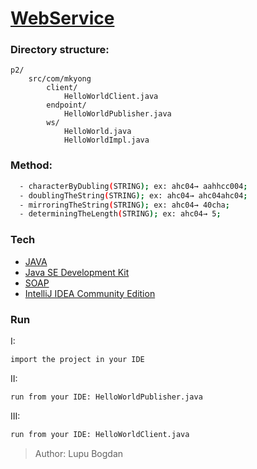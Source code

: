 # [WebService]

### Directory structure:

    p2/
        src/com/mkyong
            client/
                HelloWorldClient.java
            endpoint/
                HelloWorldPublisher.java
            ws/
                HelloWorld.java
                HelloWorldImpl.java


### Method:
```sh
  - characterByDubling(STRING); ex: ahc04→ aahhcc004;
  - doublingTheString(STRING); ex: ahc04→ ahc04ahc04;
  - mirroringTheString(STRING); ex: ahc04→ 40cha;
  - determiningTheLength(STRING); ex: ahc04→ 5;
```

### Tech

* [JAVA]
* [Java SE Development Kit] 
* [SOAP]
* [IntelliJ IDEA Community Edition] 


### Run

I:
```sh
import the project in your IDE
```

II:
```sh
run from your IDE: HelloWorldPublisher.java
```

III:
```sh
run from your IDE: HelloWorldClient.java
```
> Author: Lupu Bogdan

[WebService]:https://github.com/lupu60/university/tree/master/VerteilteSysteme/p2
[JAVA]:https://www.java.com/en/
[Java SE Development Kit]:http://www.oracle.com/technetwork/java/javase/downloads/jdk7-downloads-1880260.html
[SOAP]:http://en.wikipedia.org/wiki/SOAP
[IntelliJ IDEA Community Edition]:https://www.jetbrains.com/idea/download/
